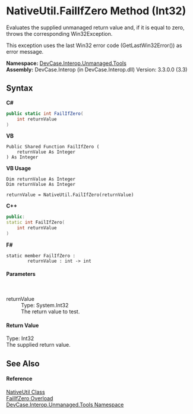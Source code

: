 # NativeUtil.FailIfZero Method (Int32)
 

Evaluates the supplied unmanaged return value and, if it is equal to zero, throws the corresponding Win32Exception. 

 This exception uses the last Win32 error code (GetLastWin32Error()) as error message.

**Namespace:**&nbsp;<a href="N_DevCase_Interop_Unmanaged_Tools">DevCase.Interop.Unmanaged.Tools</a><br />**Assembly:**&nbsp;DevCase.Interop (in DevCase.Interop.dll) Version: 3.3.0.0 (3.3)

## Syntax

**C#**<br />
``` C#
public static int FailIfZero(
	int returnValue
)
```

**VB**<br />
``` VB
Public Shared Function FailIfZero ( 
	returnValue As Integer
) As Integer
```

**VB Usage**<br />
``` VB Usage
Dim returnValue As Integer
Dim returnValue As Integer

returnValue = NativeUtil.FailIfZero(returnValue)
```

**C++**<br />
``` C++
public:
static int FailIfZero(
	int returnValue
)
```

**F#**<br />
``` F#
static member FailIfZero : 
        returnValue : int -> int 

```


#### Parameters
&nbsp;<dl><dt>returnValue</dt><dd>Type: System.Int32<br />The return value to test.</dd></dl>

#### Return Value
Type: Int32<br />The supplied return value.

## See Also


#### Reference
<a href="T_DevCase_Interop_Unmanaged_Tools_NativeUtil">NativeUtil Class</a><br /><a href="Overload_DevCase_Interop_Unmanaged_Tools_NativeUtil_FailIfZero">FailIfZero Overload</a><br /><a href="N_DevCase_Interop_Unmanaged_Tools">DevCase.Interop.Unmanaged.Tools Namespace</a><br />